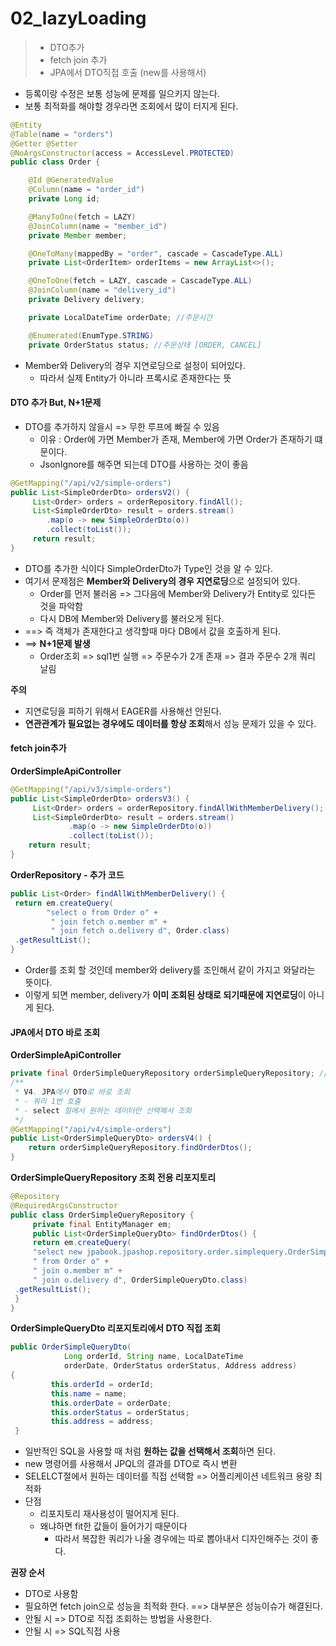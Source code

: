 # 02_lazyLoading

> - DTO추가
> - fetch join 추가
> - JPA에서 DTO직접 호출 (new를 사용해서)

- 등록이랑 수정은 보통 성능에 문제를 일으키지 않는다.
- 보통 최적화를 해야할 경우라면 조회에서 많이 터지게 된다.

```java
@Entity
@Table(name = "orders")
@Getter @Setter
@NoArgsConstructor(access = AccessLevel.PROTECTED)
public class Order {

    @Id @GeneratedValue
    @Column(name = "order_id")
    private Long id;

    @ManyToOne(fetch = LAZY)
    @JoinColumn(name = "member_id")
    private Member member;

    @OneToMany(mappedBy = "order", cascade = CascadeType.ALL)
    private List<OrderItem> orderItems = new ArrayList<>();

    @OneToOne(fetch = LAZY, cascade = CascadeType.ALL)
    @JoinColumn(name = "delivery_id")
    private Delivery delivery;

    private LocalDateTime orderDate; //주문시간

    @Enumerated(EnumType.STRING)
    private OrderStatus status; //주문상태 [ORDER, CANCEL]
```

- Member와 Delivery의 경우 지연로딩으로 설정이 되어있다.
  - 따라서 실제 Entity가 아니라 프록시로 존재한다는 뜻

#### DTO 추가 But, N+1문제

- DTO를 추가하지 않을시 => 무한 루프에 빠질 수 있음
  - 이유 : Order에 가면 Member가 존재, Member에 가면 Order가 존재하기 떄문이다.
  - JsonIgnore를 해주면 되는데 DTO를 사용하는 것이 좋음

```java
@GetMapping("/api/v2/simple-orders")
public List<SimpleOrderDto> ordersV2() {
     List<Order> orders = orderRepository.findAll();
     List<SimpleOrderDto> result = orders.stream()
     	.map(o -> new SimpleOrderDto(o))
     	.collect(toList());
     return result;
}
```

- DTO를 추가한 식이다 SimpleOrderDto가 Type인 것을 알 수 있다.
- 여기서 문제점은 **Member와 Delivery의 경우 지연로딩**으로 설정되어 있다.
  - Order를 먼저 불러옴 => 그다음에 Member와 Delivery가 Entity로 있다든 것을 파악함
  - 다시 DB에 Member와 Delivery를 불러오게 된다.
- ==> 즉 객체가 존재한다고 생각할때 마다 DB에서 값을 호출하게 된다.
- ==> **N+1문제 발생**
  - Order조회 => sql1번 실행 => 주문수가 2개 존재 => 결과 주문수 2개 쿼리 날림


**주의**

- 지연로딩을 피하기 위해서 EAGER를 사용해선 안된다.
- **연관관계가 필요없는 경우에도 데이터를 항상 조회**해서 성능 문제가 있을 수 있다.



#### fetch join추가

**OrderSimpleApiController**

```java
@GetMapping("/api/v3/simple-orders")
public List<SimpleOrderDto> ordersV3() {
     List<Order> orders = orderRepository.findAllWithMemberDelivery();
     List<SimpleOrderDto> result = orders.stream()
             .map(o -> new SimpleOrderDto(o))
             .collect(toList());
	return result;
}
```

**OrderRepository - 추가 코드**

```java
public List<Order> findAllWithMemberDelivery() {
 return em.createQuery(
     	"select o from Order o" +
         " join fetch o.member m" +
         " join fetch o.delivery d", Order.class)
 .getResultList();
}
```

- Order를 조회 할 것인데 member와 delivery를 조인해서 같이 가지고 와달라는 뜻이다.
- 이렇게 되면 member, delivery가 **이미 조회된 상태로 되기때문에 지연로딩**이 아니게 된다.



#### JPA에서 DTO 바로 조회

**OrderSimpleApiController**

```java
private final OrderSimpleQueryRepository orderSimpleQueryRepository; //의존관계
/**
 * V4. JPA에서 DTO로 바로 조회
 * - 쿼리 1번 호출
 * - select 절에서 원하는 데이터만 선택해서 조회
 */
@GetMapping("/api/v4/simple-orders")
public List<OrderSimpleQueryDto> ordersV4() {
 	return orderSimpleQueryRepository.findOrderDtos();
}
```

**OrderSimpleQueryRepository 조회 전용 리포지토리**

```java
@Repository
@RequiredArgsConstructor
public class OrderSimpleQueryRepository {
     private final EntityManager em;
     public List<OrderSimpleQueryDto> findOrderDtos() {
     return em.createQuery(
     "select new jpabook.jpashop.repository.order.simplequery.OrderSimpleQueryDto(o.id, m.name, o.orderDate, o.status, d.address)" +
     " from Order o" +
     " join o.member m" +
     " join o.delivery d", OrderSimpleQueryDto.class)
 .getResultList();
 }
}
```

**OrderSimpleQueryDto 리포지토리에서 DTO 직접 조회**

```java
public OrderSimpleQueryDto(
    		Long orderId, String name, LocalDateTime 
			orderDate, OrderStatus orderStatus, Address address) 
{
         this.orderId = orderId;
         this.name = name;
         this.orderDate = orderDate;
         this.orderStatus = orderStatus;
         this.address = address;
 }
```

- 일반적인 SQL을 사용할 때 처럼 **원하는 값을 선택해서 조회**하면 된다.
- new 명령어를 사용해서 JPQL의 결과를 DTO로 즉시 변환
- SELELCT절에서 원하는 데이터를 직접 선택함 => 어플리케이션 네트워크 용량 최적화
- 단점
  - 리포지토리 재사용성이 떨어지게 된다.
  - 왜냐하면 fit한 값들이 들어가기 때문이다
    - 따라서 복잡한 쿼리가 나올 경우에는 따로 뽑아내서 디자인해주는 것이 좋다.

**권장 순서**

- DTO로 사용함
- 필요하면 fetch join으로 성능을 최적화 한다. ==> 대부분은 성능이슈가 해결된다.
- 안될 시 => DTO로 직접 조회하는 방법을 사용한다.
- 안될 시 => SQL직접 사용



















